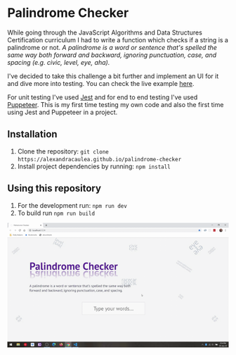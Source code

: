 # Palindrome Checker

While going through the JavaScript Algorithms and Data Structures Certification curriculum I had to write a function which checks if a string is a palindrome or not. _A palindrome is a word or sentence that's spelled the same way both forward and backward, ignoring punctuation, case, and spacing (e.g. civic, level, eye, aha)._

I've decided to take this challenge a bit further and implement an UI for it and dive more into testing. You can check the live example [here](https://alexandracaulea.github.io/palindrome-checker/).

For unit testing I've used [Jest](https://jestjs.io/) and for end to end testing I've used [Puppeteer](https://pptr.dev/). This is my first time testing my own code and also the first time using Jest and Puppeteer in a project.

## Installation

1. Clone the repository: `git clone https://alexandracaulea.github.io/palindrome-checker`
2. Install project dependencies by running: `npm install`

## Using this repository

1. For the development run: `npm run dev`
2. To build run `npm run build`

![Palindrome Checker Gif](palindrome-checker.gif)
